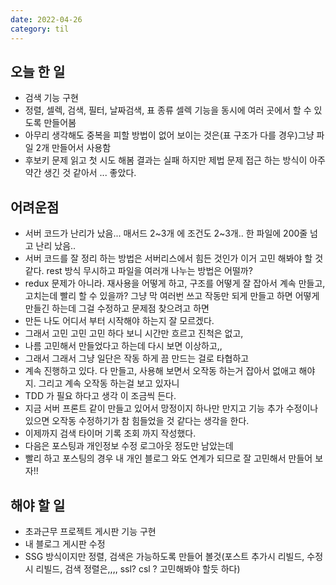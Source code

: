 ```yaml
---
date: 2022-04-26
category: til
---
```


## 오늘 한 일

- 검색 기능 구현
- 정렬, 셀렉, 검색, 필터, 날짜검색, 표 종류 셀렉 기능을 동시에 여러 곳에서 할 수 있도록 만들어봄
- 아무리 생각해도 중복을 피할 방법이 없어 보이는 것은(표 구조가 다를 경우)그냥 파일 2개 만들어서 사용함
- 후보키 문제 읽고 첫 시도 해봄 결과는 실패 하지만 제법 문제 접근 하는 방식이 아주 약간 생긴 것 같아서 ... 좋았다.

## 어려운점

- 서버 코드가 난리가 났음... 매서드 2~3개 에 조건도 2~3개.. 한 파일에 200줄 넘고 난리 났음..
- 서버 코드를 잘 정리 하는 방법은 서버리스에서 힘든 것인가 이거 고민 해봐야 할 것 같다. rest 방식 무시하고 파일을 여러개 나누는 방법은 어떨까?
- redux 문제가 아니라. 재사용을 어떻게 하고, 구조를 어떻게 잘 잡아서 계속 만들고, 고치는데 빨리 할 수 있을까? 그냥 막 여러번 쓰고 작동만 되게 만들고 하면 어떻게 만들긴 하는데 그걸 수정하고 문제점 찾으려고 하면
- 만든 나도 어디서 부터 시작해야 하는지 잘 모르겠다.
- 그래서 고민 고민 고민 하다 보니 시간만 흐르고 진척은 없고,
- 나름 고민해서 만들었다고 하는데 다시 보면 이상하고,,
- 그래서 그래서 그냥 일단은 작동 하게 끔 만드는 걸로 타협하고
- 계속 진행하고 있다. 다 만들고, 사용해 보면서 오작동 하는거 잡아서 없애고 해야지. 그리고 계속 오작동 하는걸 보고 있자니
- TDD 가 필요 하다고 생각 이 조금씩 든다.
- 지금 서버 프론트 같이 만들고 있어서 망정이지 하나만 만지고 기능 추가 수정이나 있으면 오작동 수정하기가 참 힘들었을 것 같다는 생각을 한다.
- 이제까지 검색 타이머 기록 조회 까지 작성했다.
- 다음은 포스팅과 개인정보 수정 로그아웃 정도만 남았는데
- 빨리 하고 포스팅의 경우 내 개인 블로그 와도 연계가 되므로 잘 고민해서 만들어 보자!!

## 해야 할 일

- 초과근무 프로젝트 게시판 기능 구현
- 내 블로그 게시판 수정
- SSG 방식이지만 정렬, 검색은 가능하도록 만들어 볼것(포스트 추가시 리빌드, 수정시 리빌드, 검색 정렬은,,,, ssl? csl ? 고민해봐야 할듯 하다)
